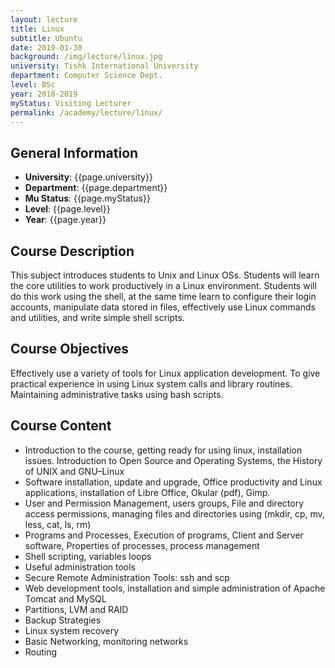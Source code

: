 ```yaml
---
layout: lecture
title: Linux
subtitle: Ubuntu
date: 2019-01-30
background: /img/lecture/linux.jpg
university: Tishk International University
department: Computer Science Dept.
level: BSc
year: 2018-2019
myStatus: Visiting Lecturer
permalink: /academy/lecture/linux/
---
```


## General Information

- **University**: {{page.university}}
- **Department**: {{page.department}}
- **Mu Status**: {{page.myStatus}}
- **Level**: {{page.level}}
- **Year**: {{page.year}}

## Course Description

This subject introduces students to Unix and Linux OSs. Students will learn the core utilities to work productively in a Linux environment. Students will do this work using the shell, at the same time learn to configure their login accounts, manipulate data stored in files, effectively use Linux commands and utilities, and write simple shell scripts.

## Course Objectives

Effectively use a variety of tools for Linux application development. To give practical experience in using Linux system calls and library routines. Maintaining administrative tasks using bash scripts.

## Course Content

- Introduction to the course, getting ready for using linux, installation issues. Introduction to Open Source and Operating Systems, the History of UNIX and GNU–Linux
- Software installation, update and upgrade, Office productivity and Linux applications, installation of Libre Office, Okular (pdf), Gimp.
- User and Permission Management, users groups, File and directory access permissions, managing files and directories using (mkdir, cp, mv, less, cat, ls, rm)
- Programs and Processes, Execution of programs, Client and Server software, Properties of processes, process management
- Shell scripting, variables loops
- Useful administration tools
- Secure Remote Administration Tools: ssh and scp
- Web development tools, installation and simple administration of Apache Tomcat and MySQL
- Partitions, LVM and RAID
- Backup Strategies
- Linux system recovery
- Basic Networking, monitoring networks
- Routing
